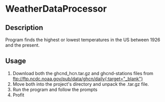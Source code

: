 # WeatherDataProcessor

## Description
Program finds the highest or lowest temperatures in the US between 1926 and the present.

## Usage
1. Download both the ghcnd_hcn.tar.gz and ghcnd-stations files from ftp://ftp.ncdc.noaa.gov/pub/data/ghcn/daily{:target="_blank"}
1. Move both into the project's directory and unpack the .tar.gz file.
1. Run the program and follow the prompts
1. Profit
